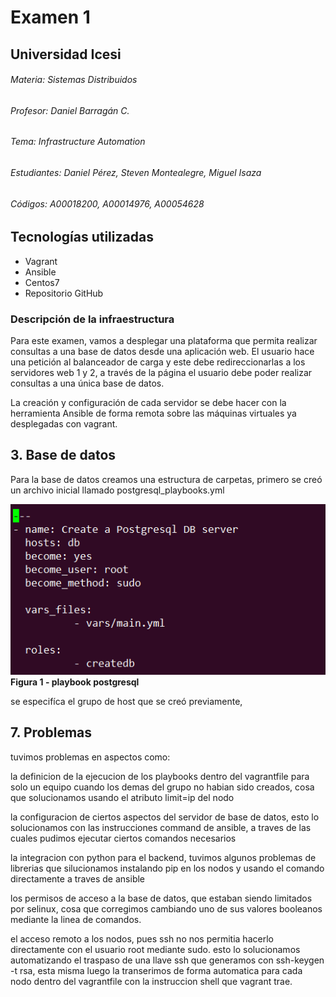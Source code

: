 # Examen 1
## Universidad Icesi
###### Materia: Sistemas Distribuidos
###### Profesor: Daniel Barragán C.
###### Tema: Infrastructure Automation
###### Estudiantes: Daniel Pérez, Steven Montealegre, Miguel Isaza
###### Códigos: A00018200, A00014976, A00054628

## Tecnologías utilizadas
* Vagrant
* Ansible
* Centos7
* Repositorio GitHub

### Descripción de la infraestructura
Para este examen, vamos a desplegar una plataforma que permita realizar consultas a una base de datos desde una aplicación web. El usuario hace una petición al balanceador de carga y este debe redireccionarlas a los servidores web 1 y 2, a través de la página el usuario debe poder realizar consultas a una única base de datos.

La creación y configuración de cada servidor se debe hacer con la herramienta Ansible de forma remota sobre las máquinas virtuales ya desplegadas con vagrant.


## 3. Base de datos 
 Para la base de datos creamos una estructura de carpetas, primero se creó un archivo inicial llamado postgresql_playbooks.yml 
 
 ![](/images/db1.PNG) 
 **Figura 1 - playbook postgresql**
 
 se especifíca el grupo de host que se creó previamente, 
 
 
## 7. Problemas
 tuvimos problemas en aspectos como:
 
 la definicion de la ejecucion de los playbooks dentro del vagrantfile para solo un equipo cuando los demas del grupo no habian sido creados, cosa que solucionamos usando el atributo limit=ip del nodo
 
 la configuracion de ciertos aspectos del servidor de base de datos, esto lo solucionamos con las instrucciones command de ansible, a traves de las cuales pudimos ejecutar ciertos comandos necesarios
 
 la integracion con python para el backend, tuvimos algunos problemas de librerias que silucionamos instalando pip en los nodos y usando el comando directamente a traves de ansible
 
 los permisos de acceso a la base de datos, que estaban siendo limitados por selinux, cosa que corregimos cambiando uno de sus valores booleanos mediante la linea de comandos.
 
el acceso remoto a los nodos, pues ssh no nos permitia hacerlo directamente con el usuario root mediante sudo. esto lo solucionamos automatizando el traspaso de una llave ssh que generamos con ssh-keygen -t rsa, esta misma luego la transerimos de forma automatica para cada nodo dentro del vagrantfile con la instruccion shell que vagrant trae.
